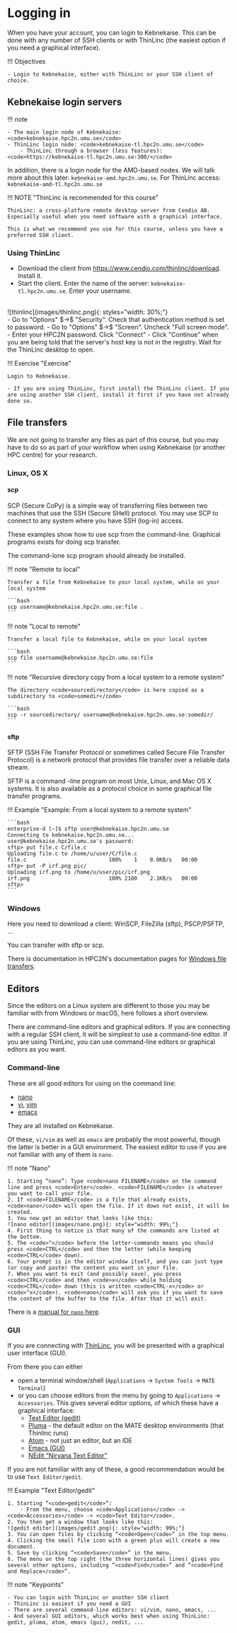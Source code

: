 # Logging in 

When you have your account, you can login to Kebnekaise. This can be done with any number of SSH clients or with ThinLinc (the easiest option if you need a graphical interface). 

!!! Objectives 

    - Login to Kebnekaise, either with ThinLinc or your SSH client of choice. 

## Kebnekaise login servers 

!!! note

    - The main login node of Kebnekaise: <code>kebnekaise.hpc2n.umu.se</code>
    - ThinLinc login node: <code>kebnekaise-tl.hpc2n.umu.se</code>
        - ThinLinc through a browser (less features): <code>https://kebnekaise-tl.hpc2n.umu.se:300/</code>

In addition, there is a login node for the AMD-based nodes. We will talk more about this later: <code>kebnekaise-amd.hpc2n.umu.se</code>. For ThinLinc access: <code>kebnekaise-amd-tl.hpc2n.umu.se</code>

!!! NOTE "ThinLinc is recommended for this course"

    ThinLinc: a cross-platform remote desktop server from Cendio AB. Especially useful when you need software with a graphical interface.

    This is what we recommend you use for this course, unless you have a preferred SSH client. 

### Using ThinLinc 

- Download the client from <a href="https://www.cendio.com/thinlinc/download" target="_blank">https://www.cendio.com/thinlinc/download</a>. Install it.
- Start the client. Enter the name of the server: <code>kebnekaise-tl.hpc2n.umu.se</code>. Enter your username. 
<br style="clear: both;">
![thinlinc](images/thinlinc.png){: styles="width: 30%;"}
<br style="clear: both;">
- Go to "Options" $->$ "Security". Check that authentication method is set to password.
- Go to "Options" $->$ "Screen". Uncheck "Full screen mode".
- Enter your HPC2N password. Click "Connect"
- Click "Continue" when you are being told that the server's host key is not in the registry. Wait for the ThinLinc desktop to open.

!!! Exercise "Exercise" 

    Login to Kebnekaise. 

    - If you are using ThinLinc, first install the ThinLinc client. If you are using another SSH client, install it first if you have not already done so.

## File transfers 

We are not going to transfer any files as part of this course, but you may have to do so as part of your workflow when using Kebnekaise (or another HPC centre) for your research. 

### Linux, OS X

#### scp

SCP (Secure CoPy) is a simple way of transferring files between two machines that use the SSH (Secure SHell) protocol. You may use SCP to connect to any system where you have SSH (log-in) access. 

These examples show how to use scp from the command-line. Graphical programs exists for doing scp transfer. 

The command-lone scp program should already be installed. 

!!! note "Remote to local"

    Transfer a file from Kebnekaise to your local system, while on your local system

    ```bash
    scp username@kebnekaise.hpc2n.umu.se:file .
    ```

!!! note "Local to remote"

    Transfer a local file to Kebnekaise, while on your local system 

    ```bash
    scp file username@kebnekaise.hpc2n.umu.se:file
    ```

!!! note "Recursive directory copy from a local system to a remote system"

    The directory <code>sourcedirectory</code> is here copied as a subdirectory to <code>somedir</code>

    ```bash
    scp -r sourcedirectory/ username@kebnekaise.hpc2n.umu.se:somedir/
    ```

#### sftp 

SFTP (SSH File Transfer Protocol or sometimes called Secure File Transfer Protocol) is a network protocol that provides file transfer over a reliable data stream.

SFTP is a command -line program on most Unix, Linux, and Mac OS X systems. It is also available as a protocol choice in some graphical file transfer programs. 

!!! Example "Example: From a local system to a remote system"

    ```bash
    enterprise-d [~]$ sftp user@kebnekaise.hpc2n.umu.se
    Connecting to kebnekaise.hpc2n.umu.se...
    user@kebnekaise.hpc2n.umu.se's password:
    sftp> put file.c C/file.c
    Uploading file.c to /home/u/user/C/file.c
    file.c                          100%    1    0.0KB/s   00:00
    sftp> put -P irf.png pic/
    Uploading irf.png to /home/u/user/pic/irf.png
    irf.png                         100% 2100    2.1KB/s   00:00
    sftp>
    ```

### Windows

Here you need to download a client: WinSCP, FileZilla (sftp), PSCP/PSFTP, ...

You can transfer with sftp or scp. 

There is documentation in HPC2N's documentation pages for <a href="https://docs.hpc2n.umu.se/tutorials/connections/#file__transfers" target="_blank">Windows file transfers</a>. 

## Editors

Since the editors on a Linux system are different to those you may be familiar with from Windows or macOS, here follows a short overview. 

There are command-line editors and graphical editors. If you are connecting with a regular SSH client, it will be simplest to use a command-line editor. If you are using ThinLinc, you can use command-line editors or graphical editors as you want. 

### Command-line

These are all good editors for using on the command line: 

- <a href="https://www.nano-editor.org/" target="_blank">nano</a>
- <a href="https://en.wikipedia.org/wiki/Vi" target="_blank">vi</a>, <a href="https://en.wikipedia.org/wiki/Vim_(text_editor)" target="_blank">vim</a>
- <a href="https://www.gnu.org/software/emacs/" target="_blank">emacs</a>

They are all installed on Kebnekaise.

Of these, <code>vi/vim</code> as well as <code>emacs</code> are probably the most powerful, though the latter is better in a GUI environment. The easiest editor to use if you are not familiar with any of them is <code>nano</code>.

!!! note "Nano"

    1. Starting “nano”: Type <code>nano FILENAME</code> on the command line and press <code>Enter</code>. <code>FILENAME</code> is whatever you want to call your file.
    2. If <code>FILENAME</code> is a file that already exists, <code>nano</code> will open the file. If it dows not exist, it will be created.
    3. You now get an editor that looks like this:
    ![nano editor](images/nano.png){: style="width: 99%;"}
    4. First thing to notice is that many of the commands are listed at the bottom.
    5. The <code>^</code> before the letter-commands means you should press <code>CTRL</code> and then the letter (while keeping <code>CTRL</code> down).
    6. Your prompt is in the editor window itself, and you can just type (or copy and paste) the content you want in your file.
    7. When you want to exit (and possibly save), you press <code>CTRL</code> and then <code>x</code> while holding <code>CTRL</code> down (this is written <code>CTRL-x</code> or <code>^x</code>). <code>nano</code> will ask you if you want to save the content of the buffer to the file. After that it will exit.

There is a <a href="https://www.nano-editor.org/dist/latest/nano.html" target="_blank">manual for <code>nano</code> here</a>.

### GUI

If you are connecting with [ThinLinc](#using__thinlinc), you will be presented with a graphical user interface (GUI). 

From there you can either 

- open a terminal window/shell (<code>Applications</code> -> <code>System Tools</code> -> <code>MATE Terminal</code>) 
- or you can choose editors from the menu by going to <code>Applications</code> -> <code>Accessories</code>. This gives several editor options, of which these have a graphical interface:
    - <a href="https://help.gnome.org/users/gedit/stable/" target="_blank">Text Editor (gedit)</a>
    - <a href="https://en.wikipedia.org/wiki/Pluma_(text_editor)" target="_blank">Pluma</a> - the default editor on the MATE desktop environments (that Thinlinc runs)
    - <a href="https://en.wikipedia.org/wiki/Atom_(text_editor)" target="_blank">Atom</a> - not just an editor, but an IDE
    - <a href="https://www.gnu.org/software/emacs/" target="_blank">Emacs (GUI)</a>
    - <a href="https://en.wikipedia.org/wiki/NEdit" target="_blank">NEdit “Nirvana Text Editor”</a>

If you are not familiar with any of these, a good recommendation would be to use <code>Text Editor/gedit</code>.

!!! Example "Text Editor/gedit"

    1. Starting “<code>gedit</code>”: 
        - From the menu, choose <code>Applications</code> -> <code>Accessories</code> -> <code>Text Editor</code>.
    2. You then get a window that looks like this:
    ![gedit editor](images/gedit.png){: style="width: 99%;"} 
    3. You can open files by clicking “<code>Open</code>” in the top menu.
    4. Clicking the small file icon with a green plus will create a new document.
    5. Save by clicking “<code>Save</code>” in the menu.
    6. The menu on the top right (the three horizontal lines) gives you several other options, including “<code>Find</code>” and “<code>Find and Replace</code>”.

!!! note "Keypoints"

    - You can login with ThinLinc or another SSH client
    - ThinLinc is easiest if you need a GUI
    - There are several command-line editors: vi/vim, nano, emacs, ...
    - And several GUI editors, which works best when using ThinLinc: gedit, pluma, atom, emacs (gui), nedit, ... 



